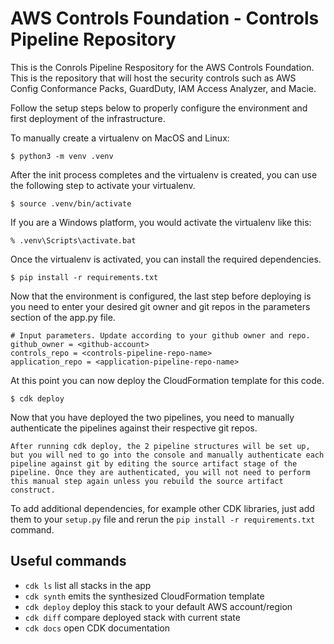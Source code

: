 # AWS Controls Foundation - Controls Pipeline Repository

This is the Conrols Pipeline Respository for the AWS Controls Foundation. This is the repository that will host the security controls such as AWS Config Conformance Packs, GuardDuty, IAM Access Analyzer, and Macie.

Follow the setup steps below to properly configure the environment and first deployment of the infrastructure.

To manually create a virtualenv on MacOS and Linux:

```
$ python3 -m venv .venv
```

After the init process completes and the virtualenv is created, you can use the following
step to activate your virtualenv.

```
$ source .venv/bin/activate
```

If you are a Windows platform, you would activate the virtualenv like this:

```
% .venv\Scripts\activate.bat
```

Once the virtualenv is activated, you can install the required dependencies.

```
$ pip install -r requirements.txt
```
Now that the environment is configured, the last step before deploying is you need to enter your desired git owner and git repos in the parameters section of the app.py file.
```
# Input parameters. Update according to your github owner and repo.
github_owner = <github-account>
controls_repo = <controls-pipeline-repo-name>
application_repo = <application-pipeline-repo-name>
```

At this point you can now deploy the CloudFormation template for this code.

```
$ cdk deploy
```

Now that you have deployed the two pipelines, you need to manually authenticate the pipelines against their respective git repos.
```
After running cdk deploy, the 2 pipeline structures will be set up, but you will ned to go into the console and manually authenticate each pipeline against git by editing the source artifact stage of the pipeline. Once they are authenticated, you will not need to perform this manual step again unless you rebuild the source artifact construct.
```

To add additional dependencies, for example other CDK libraries, just add
them to your `setup.py` file and rerun the `pip install -r requirements.txt`
command.

## Useful commands

 * `cdk ls`          list all stacks in the app
 * `cdk synth`       emits the synthesized CloudFormation template
 * `cdk deploy`      deploy this stack to your default AWS account/region
 * `cdk diff`        compare deployed stack with current state
 * `cdk docs`        open CDK documentation
